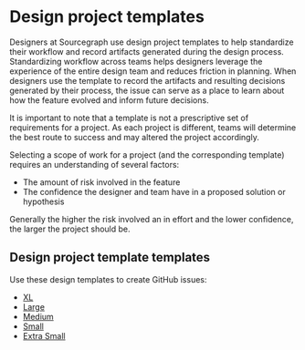 # Design project templates

Designers at Sourcegraph use design project templates to help standardize their workflow and record artifacts generated during the design process. Standardizing workflow across teams helps designers leverage the experience of the entire design team and reduces friction in planning. When designers use the template to record the artifacts and resulting decisions generated by their process, the issue can serve as a place to learn about how the feature evolved and inform future decisions.

It is important to note that a template is not a prescriptive set of requirements for a project. As each project is different, teams will determine the best route to success and may altered the project accordingly.

Selecting a scope of work for a project (and the corresponding template) requires an understanding of several factors:

- The amount of risk involved in the feature
- The confidence the designer and team have in a proposed solution or hypothesis

Generally the higher the risk involved an in effort and the lower confidence, the larger the project should be.
## Design project template templates

Use these design templates to create GitHub issues:

- [XL](./large-template.md)
- [Large](./large-template.md)
- [Medium](./medium-template.md)
- [Small](./small-template.md)
- [Extra Small](./extra-small-template.md)
